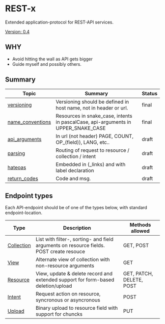 # REST-x
Extended application-protocol for REST-API services.

[Version: 0.4](changelog.md)

## WHY
- Avoid hitting the wall as API gets bigger
- Guide myself and possibly others.

## Summary
| Topic              | Summary                                                                                | Status |
| ------------------ | -------------------------------------------------------------------------------------- | ------ |
| [versioning]       | Versioning should be defined in host name, not in header or url.                       | final  |
| [name_conventions] | Resources in snake_case, intents in pascalCase, api-arguments in UPPER_SNAKE_CASE      | final  |
| [api_arguments]    | In url (not header) PAGE, COUNT, OP_(field)), LANG, etc..                              | draft  |
| [parsing]          | Routing of request to resource / collection / intent                                   | draft  |
| [hateoas]          | Embedded in (\_links) and with label declaration                                       | draft  |
| [return_codes]     | Code and msg.                                                                          | draft  |

[versioning]: versioning.md
[name_conventions]: name_conventions.md
[api_arguments]: api_arguments.md
[parsing]: parsing.md
[hateoas]: hateoas.md
[return_codes]: return_codes.md

## Endpoint types
Each API-endpoint should be of one of the types below, with standard endpoint-location.

| Type          | Description                                                                                | Methods allowed          |
| ------------- | ------------------------------------------------------------------------------------------ | ------------------------ |
| [Collection]  | List with filter-, sorting- and field arguments on resource fields.<br>POST create resouce | GET, POST                |
| [View]        | Alternate view of collection with non-resource arguments                                   | GET                      |
| [Resource]    | View, update & delete record and extended support for form-based deletion/upload           | GET, PATCH, DELETE, POST |
| [Intent]      | Request action on resource, syncronous or asyncronous                                      | POST                     |
| [Upload]      | Binary upload to resource field with support for chuncks                                   | PUT                      |

[Collection]: collection.md
[View]: view.md
[Resource]: resource.md
[Intent]: intent.md
[Upload]: upload.md
